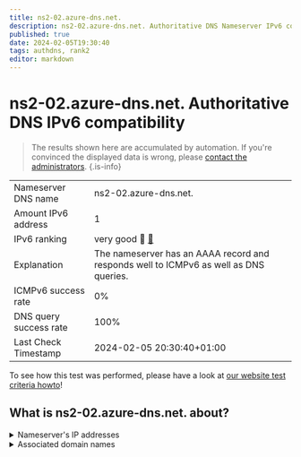 ```yaml
---
title: ns2-02.azure-dns.net.
description: ns2-02.azure-dns.net. Authoritative DNS Nameserver IPv6 compatibility
published: true
date: 2024-02-05T19:30:40
tags: authdns, rank2
editor: markdown
---
```


# ns2-02.azure-dns.net. Authoritative DNS IPv6 compatibility

> The results shown here are accumulated by automation. If you're convinced the displayed data is wrong, please [contact the administrators](/howto/chat). 
{.is-info}




|   |   |
| - | - |
| Nameserver DNS name | ns2-02.azure-dns.net.
| Amount IPv6 address | 1
| IPv6 ranking | very good :2nd_place_medal: [🔗](/howto/ranking) |
| Explanation | The nameserver has an AAAA record and responds well to ICMPv6 as well as DNS queries. |
| ICMPv6 success rate | 0%|
| DNS query success rate | 100% |
| Last Check Timestamp | 2024-02-05 20:30:40+01:00 |

To see how this test was performed, please have a look at [our website test criteria howto](/howto/testcriteria/authdns)!


## What is ns2-02.azure-dns.net. about?




<details>
<summary>Nameserver's IP addresses</summary>

2620:1ec:8ec:700::2

</details>



<details>
<summary>Associated domain names</summary>

chat.openai.com

openai.com

</details>
